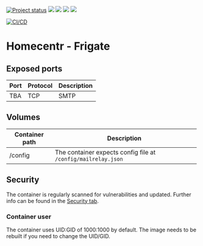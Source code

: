 [![Project status](https://badgen.net/badge/project%20status/stable%20%26%20actively%20maintaned?color=green)](https://github.com/homecentr/docker-mailrelay/graphs/commit-activity) [![](https://badgen.net/github/label-issues/homecentr/docker-mailrelay/bug?label=open%20bugs&color=green)](https://github.com/homecentr/docker-mailrelay/labels/bug) [![](https://badgen.net/github/release/homecentr/docker-mailrelay)](https://hub.docker.com/repository/docker/homecentr/mailrelay)
[![](https://badgen.net/docker/pulls/homecentr/mailrelay)](https://hub.docker.com/repository/docker/homecentr/mailrelay) 
[![](https://badgen.net/docker/size/homecentr/mailrelay)](https://hub.docker.com/repository/docker/homecentr/mailrelay)

[![CI/CD](https://github.com/homecentr/docker-mailrelay/actions/workflows/ci_cd.yml/badge.svg)](https://github.com/homecentr/docker-mailrelay/actions/workflows/ci_cd.yml)


# Homecentr - Frigate

## Exposed ports

| Port | Protocol | Description |
|------|------|-------------|
| TBA | TCP | SMTP |

## Volumes

| Container path | Description |
|------------|---------------|
| /config | The container expects config file at `/config/mailrelay.json` |

## Security
The container is regularly scanned for vulnerabilities and updated. Further info can be found in the [Security tab](https://github.com/homecentr/docker-mailrelay/security).

### Container user
The container uses UID:GID of 1000:1000 by default. The image needs to be rebuilt if you need to change the UID/GID.